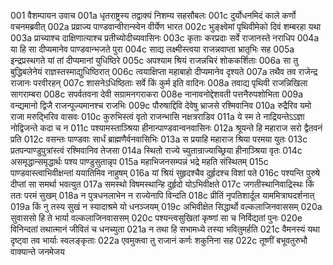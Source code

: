 001	वैशम्पायन उवाच
001a	धृतराष्ट्रस्य तद्वाक्यं निशम्य सहसौबलः
001c	दुर्योधनमिदं काले कर्णो वचनमब्रवीत्
002a	प्रव्राज्य पाण्डवान्वीरान्स्वेन वीर्येण भारत
002c	भुङ्क्ष्वेमां पृथिवीमेको दिवं शम्बरहा यथा
003a	प्राच्याश्च दाक्षिणात्याश्च प्रतीच्योदीच्यवासिनः
003c	कृताः करप्रदाः सर्वे राजानस्ते नराधिप
004a	या हि सा दीप्यमानेव पाण्डवान्भजते पुरा
004c	साद्य लक्ष्मीस्त्वया राजन्नवाप्ता भ्रातृभिः सह
005a	इन्द्रप्रस्थगते यां तां दीप्यमानां युधिष्ठिरे
005c	अपश्याम श्रियं राजन्नचिरं शोककर्शिताः
006a	सा तु बुद्धिबलेनेयं राज्ञस्तस्माद्युधिष्ठिरात्
006c	त्वयाक्षिप्ता महाबाहो दीप्यमानेव दृश्यते
007a	तथैव तव राजेन्द्र राजानः परवीरहन्
007c	शासनेऽधिष्ठिताः सर्वे किं कुर्म इति वादिनः
008a	तवाद्य पृथिवी राजन्निखिला सागराम्बरा
008c	सपर्वतवना देवी सग्रामनगराकरा
008e	नानावनोद्देशवती पत्तनैरुपशोभिता
009a	वन्द्यमानो द्विजै राजन्पूज्यमानश्च राजभिः
009c	पौरुषाद्दिवि देवेषु भ्राजसे रश्मिवानिव
010a	रुद्रैरिव यमो राजा मरुद्भिरिव वासवः
010c	कुरुभिस्त्वं वृतो राजन्भासि नक्षत्रराडिव
011a	ये स्म ते नाद्रियन्तेऽऽज्ञा नोद्विजन्ते कदा च न
011c	पश्यामस्ताञ्श्रिया हीनान्पाण्डवान्वनवासिनः
012a	श्रूयन्ते हि महाराज सरो द्वैतवनं प्रति
012c	वसन्तः पाण्डवाः सार्धं ब्राह्मणैर्वनवासिभिः
013a	स प्रयाहि महाराज श्रिया परमया युतः
013c	प्रतपन्पाण्डुपुत्रांस्त्वं रश्मिवानिव तेजसा
014a	स्थितो राज्ये च्युतान्राज्याच्छ्रिया हीनाञ्श्रिया वृतः
014c	असमृद्धान्समृद्धार्थः पश्य पाण्डुसुतान्नृप
015a	महाभिजनसम्पन्नं भद्रे महति संस्थितम्
015c	पाण्डवास्त्वाभिवीक्षन्तां ययातिमिव नाहुषम्
016a	यां श्रियं सुहृदश्चैव दुर्हृदश्च विशां पते
016c	पश्यन्ति पुरुषे दीप्तां सा समर्था भवत्युत
017a	समस्थो विषमस्थान्हि दुर्हृदो योऽभिवीक्षते
017c	जगतीस्थानिवाद्रिस्थः किं ततः परमं सुखम्
018a	न पुत्रधनलाभेन न राज्येनापि विन्दति
018c	प्रीतिं नृपतिशार्दूल याममित्राघदर्शनात्
019a	किं नु तस्य सुखं न स्यादाश्रमे यो धनञ्जयम्
019c	अभिवीक्षेत सिद्धार्थो वल्कलाजिनवाससम्
020a	सुवाससो हि ते भार्या वल्कलाजिनवाससम्
020c	पश्यन्त्वसुखितां कृष्णां सा च निर्विद्यतां पुनः
020e	विनिन्दतां तथात्मानं जीवितं च धनच्युता
021a	न तथा हि सभामध्ये तस्या भवितुमर्हति
021c	वैमनस्यं यथा दृष्ट्वा तव भार्याः स्वलङ्कृताः
022a	एवमुक्त्वा तु राजानं कर्णः शकुनिना सह
022c	तूष्णीं बभूवतुरुभौ वाक्यान्ते जनमेजय
